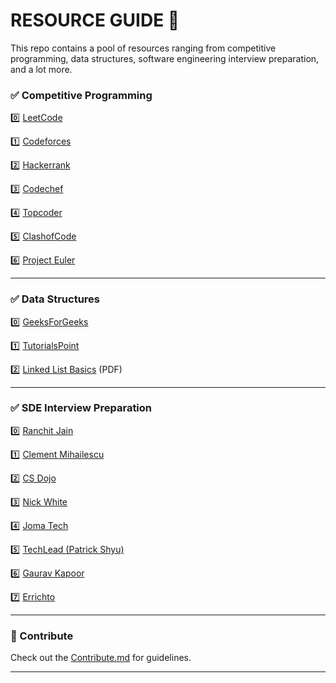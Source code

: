 ﻿# RESOURCE GUIDE 📃

This repo contains a pool of resources ranging from competitive programming, data structures, software engineering interview preparation, and a lot more.

### ✅ Competitive Programming


0️⃣ [LeetCode](https://leetcode.com/ "LeetCode") 

1️⃣ [Codeforces](https://codeforces.com/ "Codeforces")

2️⃣ [Hackerrank](https://www.hackerrank.com/ "HackerRank")

3️⃣ [Codechef](https://www.codechef.com/ "Codechef")

4️⃣ [Topcoder](https://www.topcoder.com/ "Topcoder")

5️⃣ [ClashofCode](https://www.codingame.com/multiplayer/clashofcode "ClashofCode")

6️⃣ [Project Euler](https://projecteuler.net/about "Project Euler")


____

### ✅ Data Structures


0️⃣ [GeeksForGeeks](https://www.geeksforgeeks.org/ "GeeksForGeeks") 

1️⃣ [TutorialsPoint](https://www.tutorialspoint.com/data_structures_algorithms/ "TutorialsPoint")

2️⃣ [Linked List Basics](http://cslibrary.stanford.edu/103/LinkedListBasics.pdf "Linked List Basics") (PDF)


____
### ✅ SDE Interview Preparation 

0️⃣ [Ranchit Jain](https://www.youtube.com/channel/UC9fDC_eBh9e_bogw87DbGKQ "Ranchit Jain")

1️⃣ [Clement Mihailescu](https://www.youtube.com/channel/UCaO6VoaYJv4kS-TQO_M-N_g "Clement Mihailescu")

2️⃣ [CS Dojo](https://www.youtube.com/channel/UCxX9wt5FWQUAAz4UrysqK9A "CS Dojo")

3️⃣ [Nick White](https://www.youtube.com/channel/UC1fLEeYICmo3O9cUsqIi7HA "Nick White")

4️⃣ [Joma Tech](https://www.youtube.com/channel/UCV0qA-eDDICsRR9rPcnG7tw "Joma Tech")

5️⃣ [TechLead (Patrick Shyu)](https://www.youtube.com/channel/UC4xKdmAXFh4ACyhpiQ_3qBw "TechLead")

6️⃣ [Gaurav Kapoor](https://www.youtube.com/channel/UCRPMAqdtSgd0Ipeef7iFsKw/ "Gaurav Kapoor")

7️⃣ [Errichto](https://www.youtube.com/channel/UCBr_Fu6q9iHYQCh13jmpbrg/ "Errichto")


____
### 🔗 Contribute

Check out the [Contribute.md](https://github.com/shubhangi-singh21/My-Codes/blob/master/Contribute.md) for guidelines.

____





